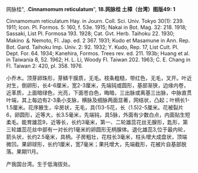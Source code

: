 网脉桂",
.**Cinnamomum reticulatum**",
**18.网脉桂 土樟（台湾）图版49: 1**

Cinnamomum reticulatum Hay. in Journ. Coll. Sci. Univ. Tokyo 30(1): 239. 1911; Icon. Pl. Formos. 5: 160, f. 53e. 1915; Nakai in Bot. Mag. 32: 218. 1918; Sassaki, List Pl. Formosa 193. 1928; Cat. Gvt. Herb. Taihoku 22. 1930; Makino ＆ Nemoto, Fl. Jap. ed. 2 367. 1931; Kudo et Masamune in Ann. Rep. Bot. Gard. Taihoku Imp. Univ. 2: 92. 1932; Y. Kudo, Rep. 17, List Cult. Pl. Dept. For. 64. 1934; Kanehira, Formos. Trees rev. ed. 211. 193b; Huang et al. in Taiwania 8, 52. 1962; H. L. Li, Woody Fl. Taiwan 202. 1963; C. E. Chang in Fl. Taiwan 2: 420, pl. 358. 1976.

小乔木。顶芽卵珠形，芽鳞干膜质，无毛。枝条粗糙，带红色，无毛，叉开。叶近对生，倒卵形，长4-6厘米，宽2-3厘米，先端钝或圆形，基部渐狭，边缘内卷，近革质，上面暗绿色，光亮，下面苍白色，晦暗，三出脉或离基三出脉，中脉直贯叶端，其上每边有2-3条小支脉，横脉及细脉两面显著，网结状，凸起；叶柄长1-1.5厘米。花序腋生，伞房状，无毛，具(1)3-5花，长（1.5)2-5厘米。花被裂片6，卵圆形，近等大，长3.5毫米，先端钝，具5脉，外面有少数白点，内面贴生短柔毛。能育雄蕊9，近等长，长约3毫米，第一、二轮雄蕊花丝无腺形，匙形，第三轮雄蕊花丝中部有一对长约1毫米的卵圆形无柄腺体。退化雄蕊3,位于最内轮，箭头状，长约2.5毫米，具柄。子房粗壮，花柱长3毫米，柱头增大成盘状，顶端微凹。果卵球形，长约1厘米，宽7毫米；果托增大，先端截形，花被片自基部脱落。果期11月。

产我国台湾。生于低海拔处。
